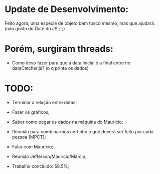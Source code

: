 # Update de Desenvolvimento:

  Feito agora, uma espécie de objeto bem tosco mesmo, mas que ajudará.
(não gosto do Date do JS ;-;)

# Porém, surgiram threads:
* Como devo fazer para que a data inicial e a final entre no dataCatcher.js? (o q printa os dados)


# TODO:

* Terminar a relação entre datas;
* Fazer os gráficos;
* Saber como pegar os dados na máquina do Maurício;

* Reunião para combinarmos certinho o que deverá ser feito por cada pessoa (MPCT);
* Falar com Maurício;
* Reunião Jefferson/Maurício/Márcio;

* Trabalho concluido: 58.5%;

